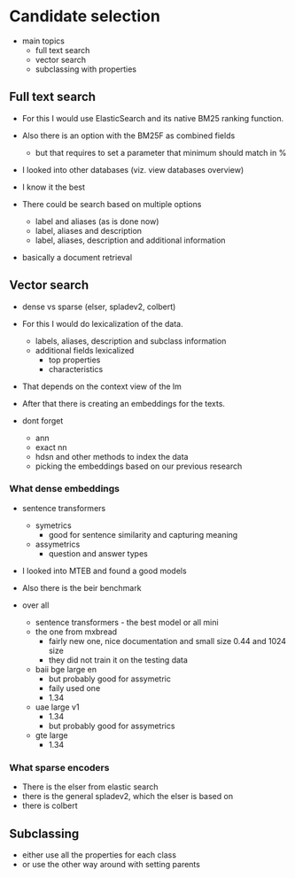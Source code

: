 # Candidate selection

- main topics
  - full text search
  - vector search
  - subclassing with properties


## Full text search

- For this I would use ElasticSearch and its native BM25 ranking function.
- Also there is an option with the BM25F as combined fields
  - but that requires to set a parameter that minimum should match in %
- I looked into other databases (viz. view databases overview)
- I know it the best

- There could be search based on multiple options
  - label and aliases (as is done now)
  - label, aliases and description
  - label, aliases, description and additional information

- basically a document retrieval


## Vector search

- dense vs sparse (elser, spladev2, colbert)

- For this I would do lexicalization of the data.
  - labels, aliases, description and subclass information
  - additional fields lexicalized
    - top properties
    - characteristics
- That depends on the context view of the lm
- After that there is creating an embeddings for the texts.

- dont forget 
  - ann
  - exact nn
  - hdsn and other methods to index the data
  - picking the embeddings based on our previous research


### What dense embeddings 

- sentence transformers
  - symetrics
    - good for sentence similarity and capturing meaning
  - assymetrics
    - question and answer types

- I looked into MTEB and found a good models
- Also there is the beir benchmark

- over all 
  - sentence transformers - the best model or all mini
  - the one from mxbread
    - fairly new one, nice documentation and small size 0.44 and 1024 size
    - they did not train it on the testing data
  - baii bge large en
    - but probably good for assymetric
    - faily used one
    - 1.34
  - uae large v1
    - 1.34
    - but probably good for assymetrics
  - gte large
    - 1.34

### What sparse encoders

- There is the elser from elastic search
- there is the general spladev2, which the elser is based on
- there is colbert

## Subclassing 

- either use all the properties for each class
- or use the other way around with setting parents